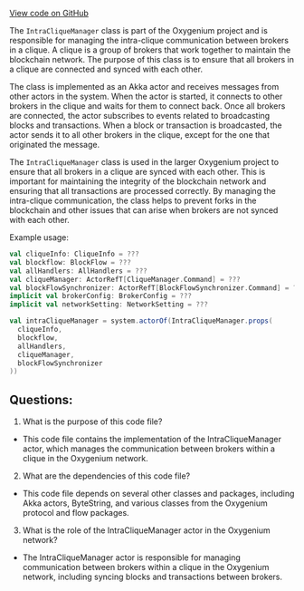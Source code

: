 [View code on GitHub](https://github.com/oxygenium/oxygenium/flow/src/main/scala/org/oxygenium/flow/network/IntraCliqueManager.scala)

The `IntraCliqueManager` class is part of the Oxygenium project and is responsible for managing the intra-clique communication between brokers in a clique. A clique is a group of brokers that work together to maintain the blockchain network. The purpose of this class is to ensure that all brokers in a clique are connected and synced with each other.

The class is implemented as an Akka actor and receives messages from other actors in the system. When the actor is started, it connects to other brokers in the clique and waits for them to connect back. Once all brokers are connected, the actor subscribes to events related to broadcasting blocks and transactions. When a block or transaction is broadcasted, the actor sends it to all other brokers in the clique, except for the one that originated the message.

The `IntraCliqueManager` class is used in the larger Oxygenium project to ensure that all brokers in a clique are synced with each other. This is important for maintaining the integrity of the blockchain network and ensuring that all transactions are processed correctly. By managing the intra-clique communication, the class helps to prevent forks in the blockchain and other issues that can arise when brokers are not synced with each other.

Example usage:

```scala
val cliqueInfo: CliqueInfo = ???
val blockflow: BlockFlow = ???
val allHandlers: AllHandlers = ???
val cliqueManager: ActorRefT[CliqueManager.Command] = ???
val blockFlowSynchronizer: ActorRefT[BlockFlowSynchronizer.Command] = ???
implicit val brokerConfig: BrokerConfig = ???
implicit val networkSetting: NetworkSetting = ???

val intraCliqueManager = system.actorOf(IntraCliqueManager.props(
  cliqueInfo,
  blockflow,
  allHandlers,
  cliqueManager,
  blockFlowSynchronizer
))
```
## Questions: 
 1. What is the purpose of this code file?
- This code file contains the implementation of the IntraCliqueManager actor, which manages the communication between brokers within a clique in the Oxygenium network.

2. What are the dependencies of this code file?
- This code file depends on several other classes and packages, including Akka actors, ByteString, and various classes from the Oxygenium protocol and flow packages.

3. What is the role of the IntraCliqueManager actor in the Oxygenium network?
- The IntraCliqueManager actor is responsible for managing communication between brokers within a clique in the Oxygenium network, including syncing blocks and transactions between brokers.